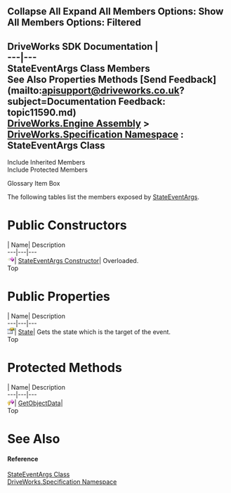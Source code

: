        

 Collapse All Expand All  Members Options: Show All  Members Options: Filtered   
---  
DriveWorks SDK Documentation  |   
---|---  
StateEventArgs Class Members   
See Also Properties Methods [Send Feedback](mailto:apisupport@driveworks.co.uk?subject=Documentation Feedback: topic11590.md)  
[DriveWorks.Engine Assembly](topic2156.md) > [DriveWorks.Specification Namespace](topic10764.md) : StateEventArgs Class  
---  
  
Include Inherited Members    
Include Protected Members  


Glossary Item Box

The following tables list the members exposed by [StateEventArgs](topic11590.md).

# Public Constructors

| Name| Description  
---|---|---  
![Public Constructor](dotnetimages/publicConstructor.gif)| [StateEventArgs Constructor](topic11596.md)| Overloaded.   
Top

# Public Properties

| Name| Description  
---|---|---  
![Public Property](dotnetimages/publicProperty.gif)| [State](topic11600.md)| Gets the state which is the target of the event.   
Top

# Protected Methods

| Name| Description  
---|---|---  
![Protected Method](dotnetimages/protectedMethod.gif)| [GetObjectData](topic11599.md)|   
Top

# See Also

#### Reference

[StateEventArgs Class](topic11590.md)   
[DriveWorks.Specification Namespace](topic10764.md)


